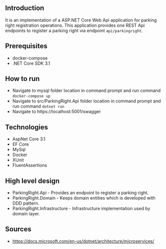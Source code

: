 ## Introduction
It is an implementation of a ASP.NET Core Web Api application for parking right registration operations.
This application provides one REST Api endpoints to register a parking right via endpoint `api/parkingright`.

## Prerequisites
- docker-compose
- .NET Core SDK 3.1

## How to run
- Navigate to mysql folder location in command prompt and run command `docker-compose up`
- Navigate to src/ParkingRight.Api folder location in command prompt and run command `dotnet run`
- Navigate to https://localhost:5001/swagger

## Technologies
- AspNet Core 3.1
- EF Core
- MySql
- Docker
- XUnit
- FluentAssertions

## High level design
- ParkingRight.Api - Provides an endpoint to register a parking right.
- ParkingRight.Domain - Keeps domain entities which is developed with DDD pattern.
- ParkingRight.Infrastructure - Infrastructure implementation used by domain layer.

## Sources
- https://docs.microsoft.com/en-us/dotnet/architecture/microservices/
